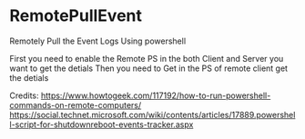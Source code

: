 # RemotePullEvent
Remotely Pull the Event Logs Using powershell

First you need to enable the Remote PS in the both Client and Server you want to get the detials
Then you need to Get in the PS of remote client get the detials

Credits:
https://www.howtogeek.com/117192/how-to-run-powershell-commands-on-remote-computers/
https://social.technet.microsoft.com/wiki/contents/articles/17889.powershell-script-for-shutdownreboot-events-tracker.aspx
